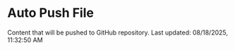 # Auto Push File

Content that will be pushed to GitHub repository.
Last updated: 08/18/2025, 11:32:50 AM